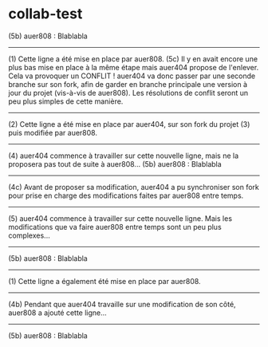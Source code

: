 # collab-test

(5b) auer808 : Blablabla

---

(1) Cette ligne a été mise en place par auer808. (5c) Il y en avait encore une plus bas mise en place à la même étape mais auer404 propose de l'enlever. Cela va provoquer un CONFLIT ! auer404 va donc passer par une seconde branche sur son fork, afin de garder en branche principale une version à jour du projet (vis-à-vis de auer808). Les résolutions de conflit seront un peu plus simples de cette manière.

---

(2) Cette ligne a été mise en place par auer404, sur son fork du projet (3) puis modifiée par auer808.

---

(4) auer404 commence à travailler sur cette nouvelle ligne, mais ne la proposera pas tout de suite à auer808... (5b) auer808 : Blablabla

---

(4c) Avant de proposer sa modification, auer404 a pu synchroniser son fork pour prise en charge des modifications faites par auer808 entre temps.

---

(5) auer404 commence à travailler sur cette nouvelle ligne. Mais les modifications que va faire auer808 entre temps sont un peu plus complexes...

---

(5b) auer808 : Blablabla

---

(1) Cette ligne a également été mise en place par auer808.

---

(4b) Pendant que auer404 travaille sur une modification de son côté, auer808 a ajouté cette ligne...

---

(5b) auer808 : Blablabla
